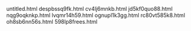 untitled.html
despbssq9fk.html
cv4lj6mnkb.html
jd5kf0quo88.html
nqg9oqknkp.html
lvqmr14h59.html
ognupl1k3gg.html
rc80vt585k8.html
oh8sb6nn56s.html
598lp8frees.html